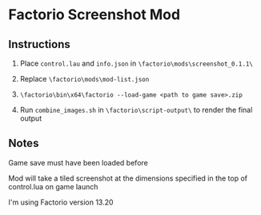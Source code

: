 # Factorio Screenshot Mod

## Instructions

1. Place `control.lau` and `info.json` in `\factorio\mods\screenshot_0.1.1\`

2. Replace `\factorio\mods\mod-list.json`

3. `\factorio\bin\x64\factorio --load-game <path to game save>.zip`

4. Run `combine_images.sh` in `\factorio\script-output\` to render the final output

## Notes

Game save must have been loaded before

Mod will take a tiled screenshot at the dimensions specified in the top of control.lua on game launch

I'm using Factorio version 13.20
